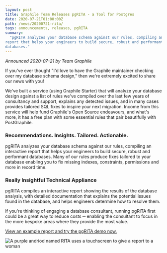 ```yaml
---
layout: post
title: Graphile Team Releases pgRITA - a Tool for Postgres
date: 2020-07-21T01:00:00Z
path: /news/20200721-rita/
tags: announcements, releases, pgRITA
summary:
  "pgRITA analyzes your database schema against our rules, compiling an interactive
report that helps your engineers to build secure, robust and performant
databases."
---
```


_Announced 2020-07-21 by Team Graphile_

<p class="intro">
If you've ever thought "I'd love to have the Graphile maintainer
checking over my database schema design," then we're extremely excited to share
our news with you!</p>

We've built a service (using Graphile Starter) that will analyze your database
design against a list of rules we've compiled over the last few years of
consultancy and support, explains any detected issues, and in many cases
provides tailored SQL fixes to inspire your next migration. Income from this
service will help fund Graphile's Open Source endeavours, and what's more, it
has a free plan with some essential rules that pair beautifully with
PostGraphile.

### Recommendations. Insights. Tailored. Actionable.

pgRITA analyzes your database schema against our rules, compiling an interactive
report that helps your engineers to build secure, robust and performant
databases. Many of our rules produce fixes tailored to your database enabling
you to fix missing indexes, constraints, permissions and more in record time.

### Really Insightful Technical Appliance

pgRITA compiles an interactive report showing the results of the database
analysis, with detailed documentation that explains the potential issues found
in the database, and helps engineers determine how to resolve them.

If you're thinking of engaging a database consultant, running pgRITA first could
be a great way to reduce costs ─ enabling the consultant to focus in the more
bespoke areas where they provide the most value.

[View an example report and try the pgRITA demo now.](https://pgrita.com/demo/)

<div class="flex flex-wrap justify-around">
<img alt="A purple andriod named RITA uses a touchscreen to give a report to a woman" src="/images/news/rita.svg" style="max-height: 300px" />
</div>
